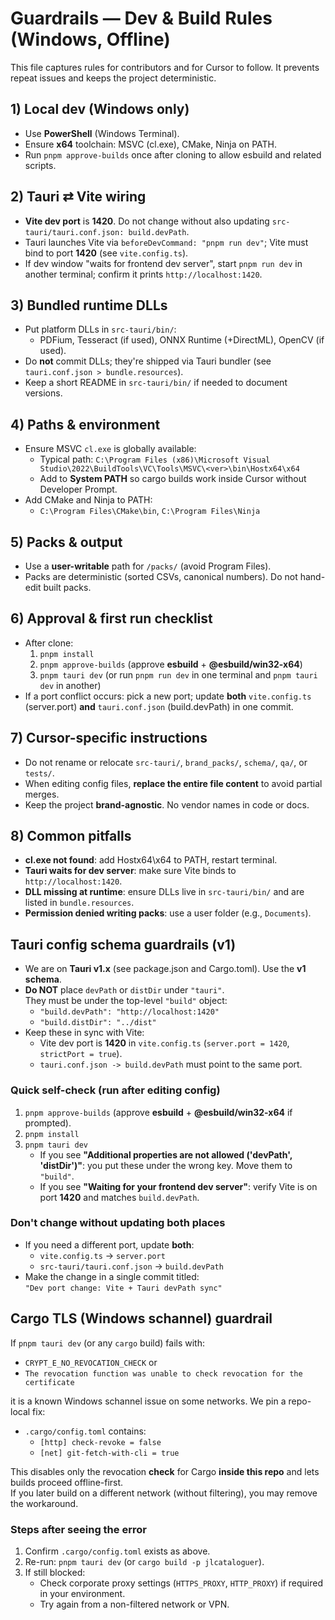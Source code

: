 # Guardrails — Dev & Build Rules (Windows, Offline)

This file captures rules for contributors and for Cursor to follow. It prevents repeat issues and keeps the project deterministic.

## 1) Local dev (Windows only)
- Use **PowerShell** (Windows Terminal).  
- Ensure **x64** toolchain: MSVC (cl.exe), CMake, Ninja on PATH.
- Run `pnpm approve-builds` once after cloning to allow esbuild and related scripts.

## 2) Tauri ⇄ Vite wiring
- **Vite dev port** is **1420**. Do not change without also updating `src-tauri/tauri.conf.json: build.devPath`.
- Tauri launches Vite via `beforeDevCommand: "pnpm run dev"`; Vite must bind to port **1420** (see `vite.config.ts`).
- If dev window "waits for frontend dev server", start `pnpm run dev` in another terminal; confirm it prints `http://localhost:1420`.

## 3) Bundled runtime DLLs
- Put platform DLLs in `src-tauri/bin/`:
  - PDFium, Tesseract (if used), ONNX Runtime (+DirectML), OpenCV (if used).
- Do **not** commit DLLs; they're shipped via Tauri bundler (see `tauri.conf.json > bundle.resources`).
- Keep a short README in `src-tauri/bin/` if needed to document versions.

## 4) Paths & environment
- Ensure MSVC `cl.exe` is globally available:
  - Typical path: `C:\Program Files (x86)\Microsoft Visual Studio\2022\BuildTools\VC\Tools\MSVC\<ver>\bin\Hostx64\x64`
  - Add to **System PATH** so cargo builds work inside Cursor without Developer Prompt.
- Add CMake and Ninja to PATH:
  - `C:\Program Files\CMake\bin`, `C:\Program Files\Ninja`

## 5) Packs & output
- Use a **user-writable** path for `/packs/` (avoid Program Files).
- Packs are deterministic (sorted CSVs, canonical numbers). Do not hand-edit built packs.

## 6) Approval & first run checklist
- After clone:
  1. `pnpm install`
  2. `pnpm approve-builds` (approve **esbuild** + **@esbuild/win32-x64**)
  3. `pnpm tauri dev` (or run `pnpm run dev` in one terminal and `pnpm tauri dev` in another)
- If a port conflict occurs: pick a new port; update **both** `vite.config.ts` (server.port) **and** `tauri.conf.json` (build.devPath) in one commit.

## 7) Cursor-specific instructions
- Do not rename or relocate `src-tauri/`, `brand_packs/`, `schema/`, `qa/`, or `tests/`.
- When editing config files, **replace the entire file content** to avoid partial merges.
- Keep the project **brand-agnostic**. No vendor names in code or docs.

## 8) Common pitfalls
- **cl.exe not found**: add Hostx64\x64 to PATH, restart terminal.
- **Tauri waits for dev server**: make sure Vite binds to `http://localhost:1420`.
- **DLL missing at runtime**: ensure DLLs live in `src-tauri/bin/` and are listed in `bundle.resources`.
- **Permission denied writing packs**: use a user folder (e.g., `Documents`).

## Tauri config schema guardrails (v1)
- We are on **Tauri v1.x** (see package.json and Cargo.toml). Use the **v1 schema**.
- **Do NOT** place `devPath` or `distDir` under `"tauri"`.  
  They must be under the top-level `"build"` object:
  - `"build.devPath": "http://localhost:1420"`
  - `"build.distDir": "../dist"`
- Keep these in sync with Vite:
  - Vite dev port is **1420** in `vite.config.ts` (`server.port = 1420`, `strictPort = true`).
  - `tauri.conf.json -> build.devPath` must point to the same port.

### Quick self-check (run after editing config)
1) `pnpm approve-builds` (approve **esbuild** + **@esbuild/win32-x64** if prompted).
2) `pnpm install`
3) `pnpm tauri dev`
   - If you see **"Additional properties are not allowed ('devPath', 'distDir')"**: you put these under the wrong key. Move them to `"build"`.
   - If you see **"Waiting for your frontend dev server"**: verify Vite is on port **1420** and matches `build.devPath`.

### Don't change without updating both places
- If you need a different port, update **both**:
  - `vite.config.ts` → `server.port`
  - `src-tauri/tauri.conf.json` → `build.devPath`
- Make the change in a single commit titled:  
  `"Dev port change: Vite + Tauri devPath sync"`

## Cargo TLS (Windows schannel) guardrail
If `pnpm tauri dev` (or any `cargo` build) fails with:
- `CRYPT_E_NO_REVOCATION_CHECK` or
- `The revocation function was unable to check revocation for the certificate`

it is a known Windows schannel issue on some networks. We pin a repo-local fix:
- `.cargo/config.toml` contains:
  - `[http] check-revoke = false`
  - `[net] git-fetch-with-cli = true`

This disables only the revocation **check** for Cargo **inside this repo** and lets builds proceed offline-first.  
If you later build on a different network (without filtering), you may remove the workaround.

### Steps after seeing the error
1. Confirm `.cargo/config.toml` exists as above.
2. Re-run: `pnpm tauri dev` (or `cargo build -p jlcataloguer`).
3. If still blocked:
   - Check corporate proxy settings (`HTTPS_PROXY`, `HTTP_PROXY`) if required in your environment.
   - Try again from a non-filtered network or VPN.
